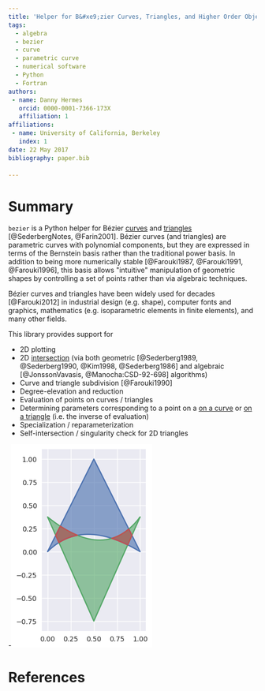 ```yaml
---
title: 'Helper for B&#xe9;zier Curves, Triangles, and Higher Order Objects'
tags:
  - algebra
  - bezier
  - curve
  - parametric curve
  - numerical software
  - Python
  - Fortran
authors:
 - name: Danny Hermes
   orcid: 0000-0001-7366-173X
   affiliation: 1
affiliations:
 - name: University of California, Berkeley
   index: 1
date: 22 May 2017
bibliography: paper.bib

---
```


# Summary

`bezier` is a Python helper for B&#xe9;zier [curves][1] and
[triangles][2] [@SederbergNotes, @Farin2001]. B&#xe9;zier curves (and
triangles) are parametric curves with polynomial components, but they are
expressed in terms of the Bernstein basis rather than the traditional power
basis. In addition to being more numerically stable
[@Farouki1987, @Farouki1991, @Farouki1996], this basis allows "intuitive"
manipulation of geometric shapes by controlling a set of points rather
than via algebraic techniques.

B&#xe9;zier curves and triangles have been widely used for decades
[@Farouki2012] in industrial design (e.g. shape), computer fonts and
graphics, mathematics (e.g. isoparametric elements in finite elements), and
many other fields.

This library provides support for

- 2D plotting
- 2D [intersection][3] (via both geometric
  [@Sederberg1989, @Sederberg1990, @Kim1998, @Sederberg1986] and
  algebraic [@JonssonVavasis, @Manocha:CSD-92-698] algorithms)
- Curve and triangle subdivision [@Farouki1990]
- Degree-elevation and reduction
- Evaluation of points on curves / triangles
- Determining parameters corresponding to a point on a [on a curve][4] or
  [on a triangle][5] (i.e. the inverse of evaluation)
- Specialization / reparameterization
- Self-intersection / singularity check for 2D triangles

-![Triangle-triangle intersection example](https://raw.githubusercontent.com/dhermes/bezier/0.11.0/docs/images/triangles6Q_and_7Q.png)

[1]: https://en.wikipedia.org/wiki/B%C3%A9zier_curve
[2]: https://en.wikipedia.org/wiki/B%C3%A9zier_triangle
[3]: https://bezier.readthedocs.io/en/0.11.0/algorithms/curve-curve-intersection.html
[4]: https://bezier.readthedocs.io/en/0.11.0/python/reference/bezier.curve.html#bezier.curve.Curve.locate
[5]: https://bezier.readthedocs.io/en/0.11.0/python/reference/bezier.triangle.html#bezier.triangle.Triangle.locate

# References
